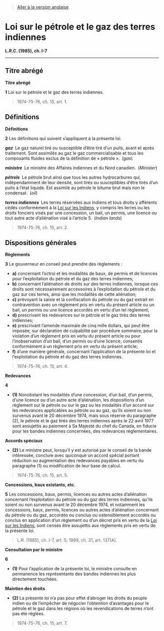 > [Aller à la version anglaise](/en/Acts/Revised%20Statutes%20of%20Canada/I/I-7.md)

# Loi sur le pétrole et le gaz des terres indiennes

**L.R.C. (1985), ch. I-7**


----------



## Titre abrégé



**Titre abrégé**

**1** Loi sur le pétrole et le gaz des terres indiennes.
> 1974-75-76, ch. 15, art. 1.





## Définitions



**Définitions**

**2** Les définitions qui suivent s’appliquent à la présente loi.

***gaz*** Le gaz naturel tiré ou susceptible d’être tiré d’un puits, avant et après traitement. Sont assimilés au gaz le gaz commercialisable et tous les composants fluides exclus de la définition de « pétrole ». (*gas*)

***ministre*** Le ministre des Affaires indiennes et du Nord canadien. (*Minister*)

***pétrole*** Le pétrole brut ainsi que tous les autres hydrocarbures qui, indépendamment de leur densité, sont tirés ou susceptibles d’être tirés d’un puits à l’état liquide. Est assimilé au pétrole le bitume brut mais non le condensat. (*oil*)

***terres indiennes*** Les terres réservées aux Indiens et tous droits y afférents cédés conformément à la [Loi sur les Indiens](/fr/Lois/Lois%20révisées%20du%20Canada/I/I-5.md), y compris les terres ou les droits fonciers visés par une concession, un bail, un permis, une licence ou tout autre acte d’aliénation visé à l’article 5. (*Indian lands*)
> 1974-75-76, ch. 15, art. 2.





## Dispositions générales



**Règlements**

**3** Le gouverneur en conseil peut prendre des règlements :
- **a)** concernant l’octroi et les modalités de baux, de permis et de licences pour l’exploitation du pétrole et du gaz des terres indiennes;
- **b)** concernant l’aliénation de droits sur des terres indiennes, lorsque ces droits sont nécessairement accessoires à l’exploitation du pétrole et du gaz sur ces terres, ainsi que les modalités de cette aliénation;
- **c)** prévoyant la saisie et la confiscation du pétrole ou du gaz extrait en contravention avec un règlement pris en vertu du présent article ou un bail, un permis ou une licence accordés en vertu d’un tel règlement;
- **d)** prescrivant les redevances sur le pétrole et le gaz tirés des terres indiennes;
- **e)** prescrivant l’amende maximale de cinq mille dollars, qui peut être imposée, sur déclaration de culpabilité par procédure sommaire, pour la violation d’un règlement pris en vertu du présent article ou pour l’inobservation d’un bail, d’un permis ou d’une licence, consentis conformément à un règlement pris en vertu du présent article;
- **f)** d’une manière générale, concernant l’application de la présente loi et l’exploitation du pétrole et du gaz des terres indiennes.
> 1974-75-76, ch. 15, art. 4.





**Redevances**

**4** 

- **(1)** Nonobstant les modalités d’une concession, d’un bail, d’un permis, d’une licence ou d’un autre acte d’aliénation, les dispositions d’un règlement sur le pétrole ou sur le gaz ou les modalités d’un accord sur les redevances applicables au pétrole ou au gaz, qu’ils soient ou non survenus avant le 20 décembre 1974, mais sous réserve du paragraphe (2), le pétrole et le gaz tirés des terres indiennes après le 22 avril 1977 sont assujettis au paiement à Sa Majesté du chef du Canada, en fiducie pour les bandes indiennes concernées, des redevances réglementaires.

**Accords spéciaux**

- **(2)** Le ministre peut, lorsqu’il y est autorisé par le conseil de la bande intéressée, conclure avec quiconque un accord spécial portant réduction ou augmentation des redevances payables en vertu du paragraphe (1) ou modification de leur base de calcul.
> 1974-75-76, ch. 15, art. 5.





**Concessions, baux existants, etc.**

**5** Les concessions, baux, permis, licences ou autres actes d’aliénation concernant l’exploitation du pétrole ou du gaz des terres indiennes, qu’ils soient ou non survenus avant le 20 décembre 1974, et notamment les concessions, baux, permis, licences ou autres actes d’aliénation concernant du pétrole ou du gaz, accordés ou conclus ou ostensiblement accordés ou conclus en application d’un règlement ou d’un décret pris en vertu de la [Loi sur les Indiens](/fr/Lois/Lois%20révisées%20du%20Canada/I/I-5.md), sont censés être assujettis aux règlements pris en vertu de la présente loi.
> L.R. (1985), ch. I-7, art. 5; 1999, ch. 31, art. 137(A).





**Consultation par le ministre**

**6** 

- **(1)** Pour l’application de la présente loi, le ministre consulte en permanence les représentants des bandes indiennes les plus directement touchées.

**Maintien des droits**

- **(2)** La présente loi n’a pas pour effet d’abroger les droits du peuple indien ou de l’empêcher de négocier l’obtention d’avantages pour le pétrole et le gaz dans les régions où les revendications de terres n’ont pas été réglées.
> 1974-75-76, ch. 15, art. 7.



